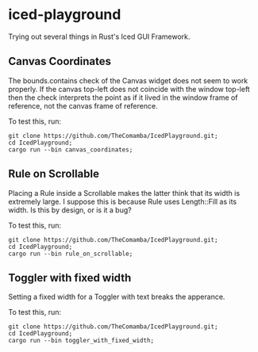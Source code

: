 # iced-playground
Trying out several things in Rust's Iced GUI Framework.

## Canvas Coordinates
The bounds.contains check of the Canvas widget does not seem to work properly. If the canvas top-left does not coincide with the window top-left then the check interprets the point as if it lived in the window frame of reference, not the canvas frame of reference.

To test this, run:
```
git clone https://github.com/TheComamba/IcedPlayground.git;
cd IcedPlayground;
cargo run --bin canvas_coordinates;
```

## Rule on Scrollable
Placing a Rule inside a Scrollable makes the latter think that its width is extremely large. I suppose this is because Rule uses Length::Fill as its width. Is this by design, or is it a bug?

To test this, run:
```
git clone https://github.com/TheComamba/IcedPlayground.git;
cd IcedPlayground;
cargo run --bin rule_on_scrollable;
```

## Toggler with fixed width
Setting a fixed width for a Toggler with text breaks the apperance.

To test this, run:
```
git clone https://github.com/TheComamba/IcedPlayground.git;
cd IcedPlayground;
cargo run --bin toggler_with_fixed_width;
```